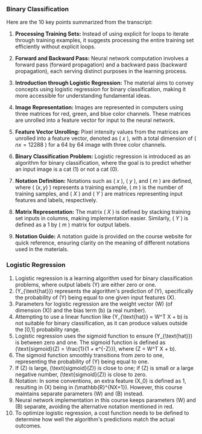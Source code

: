 ### Binary Classification

Here are the 10 key points summarized from the transcript:

1. **Processing Training Sets:** Instead of using explicit for loops to iterate through training examples, it suggests processing the entire training set efficiently without explicit loops.

2. **Forward and Backward Pass:** Neural network computation involves a forward pass (forward propagation) and a backward pass (backward propagation), each serving distinct purposes in the learning process.

3. **Introduction through Logistic Regression:** The material aims to convey concepts using logistic regression for binary classification, making it more accessible for understanding fundamental ideas.

4. **Image Representation:** Images are represented in computers using three matrices for red, green, and blue color channels. These matrices are unrolled into a feature vector for input to the neural network.

5. **Feature Vector Unrolling:** Pixel intensity values from the matrices are unrolled into a feature vector, denoted as \( $x$ \), with a total dimension of \( $nx = 12288$ \) for a $64$ by $64$ image with three color channels.

6. **Binary Classification Problem:** Logistic regression is introduced as an algorithm for binary classification, where the goal is to predict whether an input image is a cat $(1)$ or not a cat $(0)$.

7. **Notation Definition:** Notations such as \( $x$ \), \( $y$ \), and \( $m$ \) are defined, where \( $(x, y)$ \) represents a training example, \( $m$ \) is the number of training samples, and \( $X$ \) and \( $Y$ \) are matrices representing input features and labels, respectively.

8. **Matrix Representation:** The matrix \( $X$ \) is defined by stacking training set inputs in columns, making implementation easier. Similarly, \( $Y$ \) is defined as a $1$ by \( $m$ \) matrix for output labels.

9. **Notation Guide:** A notation guide is provided on the course website for quick reference, ensuring clarity on the meaning of different notations used in the materials.

### Logistic Regression

1. Logistic regression is a learning algorithm used for binary classification problems, where output labels \(Y\) are either zero or one.
2. \(Y\_{\text{hat}}\) represents the algorithm's prediction of \(Y\), specifically the probability of \(Y\) being equal to one given input features \(X\).
3. Parameters for logistic regression are the weight vector \(W\) (of dimension \(X\)) and the bias term \(b\) (a real number).
4. Attempting to use a linear function like \(Y\_{\text{hat}} = W^T X + b\) is not suitable for binary classification, as it can produce values outside the [0,1] probability range.
5. Logistic regression uses the sigmoid function to ensure \(Y\_{\text{hat}}\) is between zero and one. The sigmoid function is defined as \(\text{sigmoid}(Z) = \frac{1}{1 + e^{-Z}}\), where \(Z = W^T X + b\).
6. The sigmoid function smoothly transitions from zero to one, representing the probability of \(Y\) being equal to one.
7. If \(Z\) is large, \(\text{sigmoid}(Z)\) is close to one; if \(Z\) is small or a large negative number, \(\text{sigmoid}(Z)\) is close to zero.
8. Notation: In some conventions, an extra feature \(X_0\) is defined as 1, resulting in \(X\) being in \(\mathbb{R}^{NX+1}\). However, this course maintains separate parameters \(W\) and \(B\) instead.
9. Neural network implementation in this course keeps parameters \(W\) and \(B\) separate, avoiding the alternative notation mentioned in red.
10. To optimize logistic regression, a cost function needs to be defined to determine how well the algorithm's predictions match the actual outcomes.
